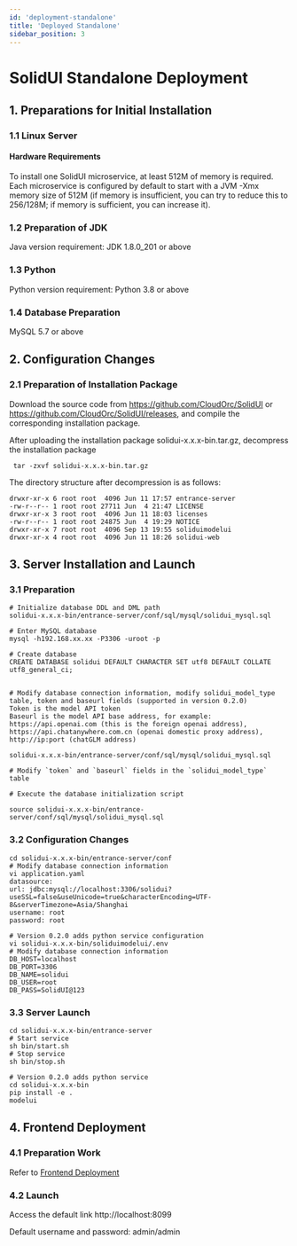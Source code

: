 ```yaml
---
id: 'deployment-standalone'
title: 'Deployed Standalone'
sidebar_position: 3
---
```


# SolidUI Standalone Deployment

## 1. Preparations for Initial Installation
### 1.1 Linux Server

#### Hardware Requirements
To install one SolidUI microservice, at least 512M of memory is required. Each microservice is configured by default to start with a JVM -Xmx memory size of 512M (if memory is insufficient, you can try to reduce this to 256/128M; if memory is sufficient, you can increase it).

### 1.2 Preparation of JDK

Java version requirement: JDK 1.8.0_201 or above

### 1.3 Python

Python version requirement: Python 3.8 or above

### 1.4 Database Preparation

MySQL 5.7 or above


## 2. Configuration Changes
### 2.1 Preparation of Installation Package

Download the source code from https://github.com/CloudOrc/SolidUI or https://github.com/CloudOrc/SolidUI/releases, and compile the corresponding installation package.

After uploading the installation package solidui-x.x.x-bin.tar.gz, decompress the installation package

```shell script
 tar -zxvf solidui-x.x.x-bin.tar.gz
```

The directory structure after decompression is as follows:
```shell script
drwxr-xr-x 6 root root  4096 Jun 11 17:57 entrance-server
-rw-r--r-- 1 root root 27711 Jun  4 21:47 LICENSE
drwxr-xr-x 3 root root  4096 Jun 11 18:03 licenses
-rw-r--r-- 1 root root 24875 Jun  4 19:29 NOTICE
drwxr-xr-x 7 root root  4096 Sep 13 19:55 soliduimodelui
drwxr-xr-x 4 root root  4096 Jun 11 18:26 solidui-web
```

## 3. Server Installation and Launch

### 3.1 Preparation

```shell script
# Initialize database DDL and DML path
solidui-x.x.x-bin/entrance-server/conf/sql/mysql/solidui_mysql.sql

# Enter MySQL database
mysql -h192.168.xx.xx -P3306 -uroot -p

# Create database
CREATE DATABASE solidui DEFAULT CHARACTER SET utf8 DEFAULT COLLATE utf8_general_ci;


# Modify database connection information, modify solidui_model_type table, token and baseurl fields (supported in version 0.2.0)
Token is the model API token
Baseurl is the model API base address, for example: https://api.openai.com (this is the foreign openai address), https://api.chatanywhere.com.cn (openai domestic proxy address), http://ip:port (chatGLM address)

solidui-x.x.x-bin/entrance-server/conf/sql/mysql/solidui_mysql.sql

# Modify `token` and `baseurl` fields in the `solidui_model_type` table

# Execute the database initialization script

source solidui-x.x.x-bin/entrance-server/conf/sql/mysql/solidui_mysql.sql

```

### 3.2 Configuration Changes

```shell script
cd solidui-x.x.x-bin/entrance-server/conf
# Modify database connection information
vi application.yaml
datasource:
url: jdbc:mysql://localhost:3306/solidui?useSSL=false&useUnicode=true&characterEncoding=UTF-8&serverTimezone=Asia/Shanghai
username: root
password: root

# Version 0.2.0 adds python service configuration
vi solidui-x.x.x-bin/soliduimodelui/.env
# Modify database connection information
DB_HOST=localhost
DB_PORT=3306
DB_NAME=solidui
DB_USER=root
DB_PASS=SolidUI@123

```

### 3.3 Server Launch

```shell script
cd solidui-x.x.x-bin/entrance-server
# Start service
sh bin/start.sh
# Stop service
sh bin/stop.sh

# Version 0.2.0 adds python service
cd solidui-x.x.x-bin
pip install -e .
modelui
```

## 4. Frontend Deployment

### 4.1 Preparation Work

Refer to [Frontend Deployment](deployment-web.md)

### 4.2 Launch

Access the default link http://localhost:8099

Default username and password: admin/admin




